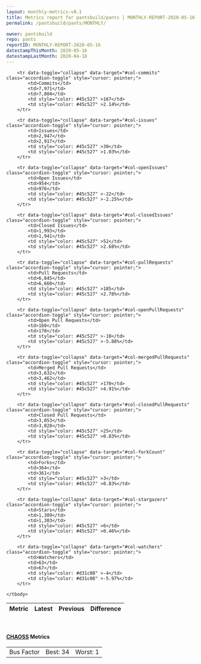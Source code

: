 ```yaml
---
layout: monthly-metrics-v0.1
title: Metrics report for pantsbuild/pants | MONTHLY-REPORT-2020-05-16 | 2020-05-16
permalink: /pantsbuild/pants/MONTHLY/

owner: pantsbuild
repo: pants
reportID: MONTHLY-REPORT-2020-05-16
datestampThisMonth: 2020-05-16
datestampLastMonth: 2020-04-18
---
```



<table class="table table-condensed" style="border-collapse:collapse;">
    <thead>
    <tr>
        <th>Metric</th>
        <th>Latest</th>
        <th>Previous</th>
        <th colspan="2" style="text-align: center;">Difference</th>
    </tr>
    </thead>
    <tbody>

        <tr data-toggle="collapse" data-target="#col-commits" class="accordion-toggle" style="cursor: pointer;">
            <td>Commits</td>
            <td>7,971</td>
            <td>7,804</td>
            <td style="color: #45c527" >167</td>
            <td style="color: #45c527" >2.14%</td>
        </tr>
        
        <tr data-toggle="collapse" data-target="#col-issues" class="accordion-toggle" style="cursor: pointer;">
            <td>Issues</td>
            <td>2,947</td>
            <td>2,917</td>
            <td style="color: #45c527" >30</td>
            <td style="color: #45c527" >1.03%</td>
        </tr>
        
        <tr data-toggle="collapse" data-target="#col-openIssues" class="accordion-toggle" style="cursor: pointer;">
            <td>Open Issues</td>
            <td>954</td>
            <td>976</td>
            <td style="color: #45c527" >-22</td>
            <td style="color: #45c527" >-2.25%</td>
        </tr>
        
        <tr data-toggle="collapse" data-target="#col-closedIssues" class="accordion-toggle" style="cursor: pointer;">
            <td>Closed Issues</td>
            <td>1,993</td>
            <td>1,941</td>
            <td style="color: #45c527" >52</td>
            <td style="color: #45c527" >2.68%</td>
        </tr>
        
        <tr data-toggle="collapse" data-target="#col-pullRequests" class="accordion-toggle" style="cursor: pointer;">
            <td>Pull Requests</td>
            <td>6,845</td>
            <td>6,660</td>
            <td style="color: #45c527" >185</td>
            <td style="color: #45c527" >2.78%</td>
        </tr>
        
        <tr data-toggle="collapse" data-target="#col-openPullRequests" class="accordion-toggle" style="cursor: pointer;">
            <td>Open Pull Requests</td>
            <td>160</td>
            <td>170</td>
            <td style="color: #45c527" >-10</td>
            <td style="color: #45c527" >-5.88%</td>
        </tr>
        
        <tr data-toggle="collapse" data-target="#col-mergedPullRequests" class="accordion-toggle" style="cursor: pointer;">
            <td>Merged Pull Requests</td>
            <td>3,632</td>
            <td>3,462</td>
            <td style="color: #45c527" >170</td>
            <td style="color: #45c527" >4.91%</td>
        </tr>
        
        <tr data-toggle="collapse" data-target="#col-closedPullRequests" class="accordion-toggle" style="cursor: pointer;">
            <td>Closed Pull Requests</td>
            <td>3,053</td>
            <td>3,028</td>
            <td style="color: #45c527" >25</td>
            <td style="color: #45c527" >0.83%</td>
        </tr>
        
        <tr data-toggle="collapse" data-target="#col-forkCount" class="accordion-toggle" style="cursor: pointer;">
            <td>Forks</td>
            <td>364</td>
            <td>361</td>
            <td style="color: #45c527" >3</td>
            <td style="color: #45c527" >0.83%</td>
        </tr>
        
        <tr data-toggle="collapse" data-target="#col-stargazers" class="accordion-toggle" style="cursor: pointer;">
            <td>Stars</td>
            <td>1,309</td>
            <td>1,303</td>
            <td style="color: #45c527" >6</td>
            <td style="color: #45c527" >0.46%</td>
        </tr>
        
        <tr data-toggle="collapse" data-target="#col-watchers" class="accordion-toggle" style="cursor: pointer;">
            <td>Watchers</td>
            <td>63</td>
            <td>67</td>
            <td style="color: #d31c08" >-4</td>
            <td style="color: #d31c08" >-5.97%</td>
        </tr>
        
    </tbody>
</table>
<br>
<h4><a target="_blank" href="https://chaoss.community/">CHAOSS</a> Metrics</h4>

<table class="table table-condensed" style="border-collapse:collapse;">
    <tbody>
        <td>Bus Factor</td>
        <td>Best: 34</td>
        <td>Worst: 1</td>
    </tbody>
</table>

